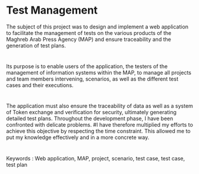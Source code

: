 # Test Management

The subject of this project was to design and implement a web application to facilitate
the management of tests on the various products of the Maghreb Arab Press Agency (MAP)
and ensure traceability and the generation of test plans.
#
Its purpose is to enable users of the application, the testers of the management of
information systems within the MAP, to manage all projects and team members intervening,
scenarios, as well as the different test cases and their executions.
#
The application must also ensure the traceability of data as well as a system of Token
exchange and verification for security, ultimately generating detailed test plans.
Throughout the development phase, I have been confronted with delicate problems. 
#I have therefore multiplied my efforts to achieve this objective by respecting the time
constraint. This allowed me to put my knowledge effectively and in a more concrete way.
#
Keywords : Web application, MAP, project, scenario, test case, test case, test plan
